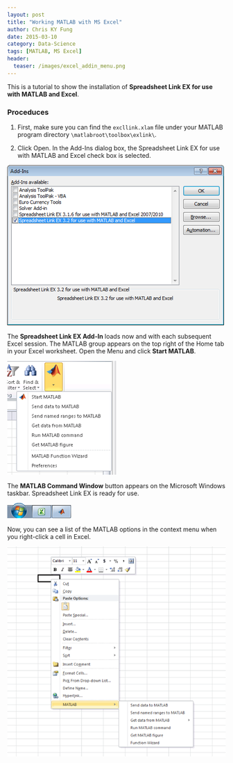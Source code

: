 ```yaml
---
layout: post
title: "Working MATLAB with MS Excel"
author: Chris KY Fung
date: 2015-03-10
category: Data-Science
tags: [MATLAB, MS Excel]
header:
  teaser: /images/excel_addin_menu.png
---
```


This is a tutorial to show the installation of **Spreadsheet Link EX for use with MATLAB and Excel**.

<!--more-->

### Proceduces

1. First, make sure you can find the `excllink.xlam` file under your MATLAB program directory `\matlabroot\toolbox\exlink\`.

2. Click Open. In the Add-Ins dialog box, the Spreadsheet Link EX for use with MATLAB and Excel check box is selected.

![image: MS Excel Add-in Dialog](/images/excel_addins_available.png)
 

The **Spreadsheet Link EX Add-In** loads now and with each subsequent Excel session. The MATLAB group appears on the top right of the Home tab in your Excel worksheet. Open the Menu and click **Start MATLAB**.

![image: Menu of MATLAB Spreadsheet Link EX Add-In in Excel Toolbar](/images/excel_addin_menu.png)


The **MATLAB Command Window** button appears on the Microsoft Windows taskbar. Spreadsheet Link EX is ready for use.

![image: Windows taskbar with MS Excel and MATLAB](/images/ml_cmd_window_taskbar.excel2010.png)
 

Now, you can see a list of the MATLAB options in the context menu when you right-click a cell in Excel.

![image: context menu of MATLAB Spreadsheet Link EX Add-In](/images/excel_addin_menu_right_click.png)